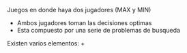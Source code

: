 Juegos en donde haya dos jugadores (MAX y MIN)
+ Ambos jugadores toman las decisiones optimas
+ Esta compuesto por una serie de problemas de busqueda

Existen varios elementos:
+ 